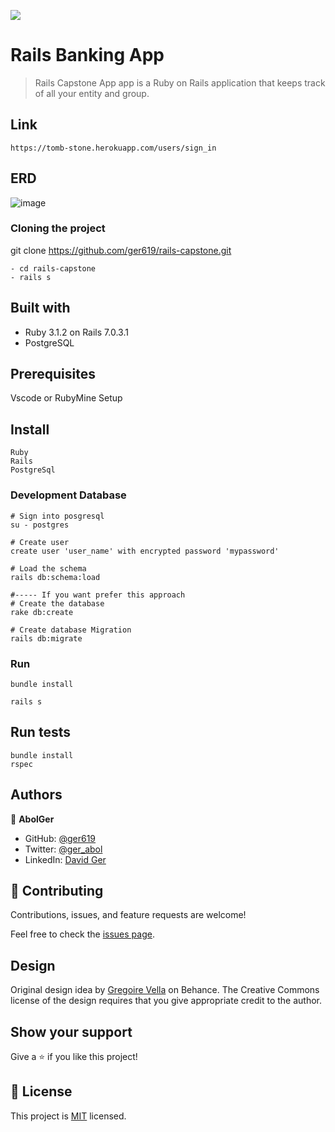 
![](https://img.shields.io/badge/Microverse-blueviolet)
# Rails Banking App

>Rails Capstone App app is a Ruby on Rails application that keeps track of all your entity and group.

## Link 
``
https://tomb-stone.herokuapp.com/users/sign_in
``

## ERD
![image](https://github.com/microverseinc/curriculum-rails/blob/main/recipe-app/images/recipe_erd.png)

### Cloning the project

git clone https://github.com/ger619/rails-capstone.git <Your-Build-Directory>
``` 
- cd rails-capstone
- rails s
```


## Built with
- Ruby 3.1.2 on Rails 7.0.3.1
- PostgreSQL

## Prerequisites

Vscode or RubyMine
Setup

## Install
    Ruby
    Rails
    PostgreSql

### Development Database

```
# Sign into posgresql
su - postgres

# Create user
create user 'user_name' with encrypted password 'mypassword'

# Load the schema
rails db:schema:load

#----- If you want prefer this approach
# Create the database
rake db:create

# Create database Migration
rails db:migrate
```

### Run

```
bundle install

rails s
```

## Run tests
```
bundle install
rspec
```

## Authors

👤 **AbolGer**

- GitHub: [@ger619](https://github.com/ger619)
- Twitter: [@ger_abol](https://twitter.com/ger_abol)
- LinkedIn: [David Ger](https://linkedin.com/in/david-ger-426b4576)


## 🤝 Contributing

Contributions, issues, and feature requests are welcome!

Feel free to check the [issues page](https://github.com/ger619/rails-capstone/issues).

## Design

Original design idea by [Gregoire Vella](https://www.behance.net/gregoirevella) on Behance.
The Creative Commons license of the design requires that you give appropriate credit to the author. 
## Show your support

Give a ⭐️ if you like this project!

## 📝 License

This project is [MIT](./MIT.md) licensed.
